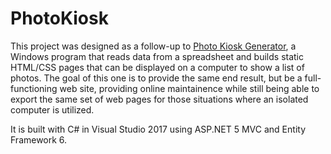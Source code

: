 # PhotoKiosk

This project was designed as a follow-up to [Photo Kiosk Generator](https://github.com/corneliusdavid/PhotoKioskGenerator), a Windows program that reads data from a spreadsheet and builds static HTML/CSS pages that can be displayed on a computer to show a list of photos. The goal of this one is to provide the same end result, but be a full-functioning web site, providing online maintainence while still being able to export the same set of web pages for those situations where an isolated computer is utilized.

It is built with C# in Visual Studio 2017 using ASP.NET 5 MVC and Entity Framework 6.

